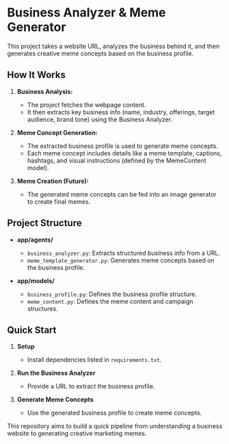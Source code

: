 # Business Analyzer & Meme Generator

This project takes a website URL, analyzes the business behind it, and then generates creative meme concepts based on the business profile.

## How It Works

1. **Business Analysis:**  
   - The project fetches the webpage content.
   - It then extracts key business info (name, industry, offerings, target audience, brand tone) using the Business Analyzer.

2. **Meme Concept Generation:**  
   - The extracted business profile is used to generate meme concepts.
   - Each meme concept includes details like a meme template, captions, hashtags, and visual instructions (defined by the MemeContent model).

3. **Meme Creation (Future):**  
   - The generated meme concepts can be fed into an image generator to create final memes.

## Project Structure

- **app/agents/**  
  - `business_analyzer.py`: Extracts structured business info from a URL.
  - `meme_template_generator.py`: Generates meme concepts based on the business profile.

- **app/models/**  
  - `business_profile.py`: Defines the business profile structure.
  - `meme_content.py`: Defines the meme content and campaign structures.

## Quick Start

1. **Setup**  
   - Install dependencies listed in `requirements.txt`.

2. **Run the Business Analyzer**  
   - Provide a URL to extract the business profile.

3. **Generate Meme Concepts**  
   - Use the generated business profile to create meme concepts.

This repository aims to build a quick pipeline from understanding a business website to generating creative marketing memes.